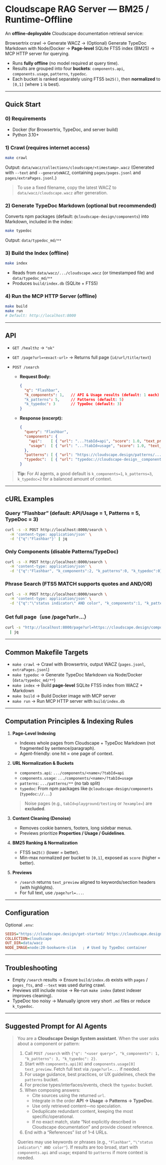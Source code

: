 # Cloudscape RAG Server — BM25 / Runtime-Offline

An **offline-deployable** Cloudscape documentation retrieval service:

Browsertrix crawl → Generate WACZ → (Optional) Generate TypeDoc Markdown with Node/Docker → **Page-level** SQLite FTS5 index (BM25) → MCP HTTP server for querying.

* Runs **fully offline** (no model required at query time).
* Results are grouped into four **buckets**: `components.api`, `components.usage`, `patterns`, `typedoc`.
* Each bucket is ranked separately using FTS5 `bm25()`, then **normalized** to `[0,1]` (where `1` is best).

---

## Quick Start

### 0) Requirements

* Docker (for Browsertrix, TypeDoc, and server build)
* Python 3.10+

### 1) Crawl (requires internet access)

```bash
make crawl
```

Output: `data/wacz/collections/cloudscape/<timestamp>.wacz`
(Generated with `--text` and `--generateWACZ`, containing `pages/pages.jsonl` and `pages/extraPages.jsonl`.)

> To use a fixed filename, copy the latest WACZ to `data/wacz/cloudscape.wacz` after generation.

### 2) Generate TypeDoc Markdown (optional but recommended)

Converts npm packages (default: `@cloudscape-design/components`) into Markdown, included in the index:

```bash
make typedoc
```

Output: `data/typedoc_md/**`

### 3) Build the Index (offline)

```bash
make index
```

* Reads from `data/wacz/.../cloudscape.wacz` (or timestamped file) and `data/typedoc_md/**`
* Produces `build/index.db` (SQLite + FTS5)

### 4) Run the MCP HTTP Server (offline)

```bash
make build
make run
# Default: http://localhost:8000
```

---

## API

* `GET /healthz` → `"ok"`
* `GET /page?url=<exact-url>` → Returns full page (`id/url/title/text`)
* `POST /search`

  * **Request Body:**

    ```json
    {
      "q": "Flashbar",
      "k_components": 1,   // API & Usage results (default: 1 each)
      "k_patterns": 5,     // Patterns (default: 5)
      "k_typedoc": 3       // TypeDoc (default: 3)
    }
    ```

  * **Response (excerpt):**

    ```json
    {
      "query": "Flashbar",
      "components": {
        "api":    [ { "url": "...?tabId=api", "score": 1.0, "text_preview": "...", "text_len": 7784 } ],
        "usage":  [ { "url": "...?tabId=usage", "score": 1.0, "text_preview": "...", "text_len": 9644 } ]
      },
      "patterns": [ { "url": "https://cloudscape.design/patterns/...", "score": 0.73, "text_preview": "..." } ],
      "typedoc":  [ { "url": "typedoc://cloudscape-design__components/...", "score": 0.92, "text_preview": "..." } ]
    }
    ```

> **Tip:** For AI agents, a good default is `k_components=1`, `k_patterns=3`, `k_typedoc=2` for a balanced amount of context.

---

## cURL Examples

### Query “Flashbar” (default: API/Usage = 1, Patterns = 5, TypeDoc = 3)

```bash
curl -s -X POST http://localhost:8000/search \
  -H 'content-type: application/json' \
  -d '{"q":"Flashbar"}' | jq
```

### Only Components (disable Patterns/TypeDoc)

```bash
curl -s -X POST http://localhost:8000/search \
  -H 'content-type: application/json' \
  -d '{"q":"Flashbar", "k_components":2, "k_patterns":0, "k_typedoc":0}' | jq
```

### Phrase Search (FTS5 MATCH supports quotes and AND/OR)

```bash
curl -s -X POST http://localhost:8000/search \
  -H 'content-type: application/json' \
  -d '{"q":"\"status indicator\" AND color", "k_components":1, "k_patterns":3, "k_typedoc":0}' | jq
```

### Get full page（use /page?url=...）

```bash
curl -s "http://localhost:8000/page?url=https://cloudscape.design/components/flashbar/?tabId=api" \
  | jq
```

---

## Common Makefile Targets

* `make crawl` → Crawl with Browsertrix, output WACZ (`pages.jsonl`, `extraPages.jsonl`)
* `make typedoc` → Generate TypeDoc Markdown via Node/Docker (`data/typedoc_md/**`)
* `make index` → Build **page-level** SQLite FTS5 index from WACZ + Markdown
* `make build` → Build Docker image with MCP server
* `make run` → Run MCP HTTP server with `build/index.db`

---

## Computation Principles & Indexing Rules

1. **Page-Level Indexing**

   * Indexes whole pages from Cloudscape + TypeDoc Markdown (not fragmented by sentence/paragraph).
   * Agent-friendly: one hit = one page of context.

2. **URL Normalization & Buckets**

   * `components.api`: `.../components/<name>/?tabId=api`
   * `components.usage`: `.../components/<name>/?tabId=usage`
   * `patterns`: `.../patterns/**` (no tab split)
   * `typedoc`: From npm packages like `@cloudscape-design/components` (`typedoc://...`)

   > Noise pages (e.g., `tabId=playground/testing` or `?example=`) are **excluded**.

3. **Content Cleaning (Denoise)**

   * Removes cookie banners, footers, long sidebar menus.
   * Previews prioritize **Properties / Usage / Guidelines**.

4. **BM25 Ranking & Normalization**

   * FTS5 `bm25()` (lower = better).
   * Min-max normalized per bucket to `[0,1]`, exposed as `score` (higher = better).

5. **Previews**

   * `/search` returns `text_preview` aligned to keywords/section headers (with highlights).
   * For full text, use `/page?url=...`.

---

## Configuration

Optional `.env`:

```ini
SEEDS="https://cloudscape.design/get-started/ https://cloudscape.design/components/ https://cloudscape.design/patterns/"
COLLECTION=cloudscape
OUT_DIR=data/wacz
NODE_IMAGE=node:20-bookworm-slim   ; # Used by TypeDoc container
```

---

## Troubleshooting

* Empty `/search` results → Ensure `build/index.db` exists with `pages` / `pages_fts`, and `--text` was used during crawl.
* Previews still include noise → Re-run `make index` (latest indexer improves cleaning).
* TypeDoc too noisy → Manually ignore very short `.md` files or reduce `k_typedoc`.

---

## Suggested Prompt for AI Agents

> You are a **Cloudscape Design System assistant**. When the user asks about a component or pattern:
>
> 1. Call `POST /search` with `{"q": "<user query>", "k_components": 1, "k_patterns": 3, "k_typedoc": 2}`.
> 2. Start with `components.api[0]` and `components.usage[0]` `text_preview`. Fetch full text via `/page?url=...` if needed.
> 3. For usage guidance, best practices, or UX guidelines, check the `patterns` bucket.
> 4. For precise types/interfaces/events, check the `typedoc` bucket.
> 5. When composing answers:
>    * Cite sources using the returned `url`.
>    * Integrate in the order **API → Usage → Patterns → TypeDoc**.
>    * Use only retrieved content—no speculation.
>    * Deduplicate redundant content, keeping the most specific/operational.
>    * If no exact match, state “Not explicitly described in Cloudscape documentation” and provide closest reference.
> 6. End with a “References” list of 1–4 URLs.
>
> Queries may use keywords or phrases (e.g., `"Flashbar"`, `"\"status indicator\" AND color"`). If results are too broad, start with `components.api` and `usage`; expand to `patterns` if more context is needed.

